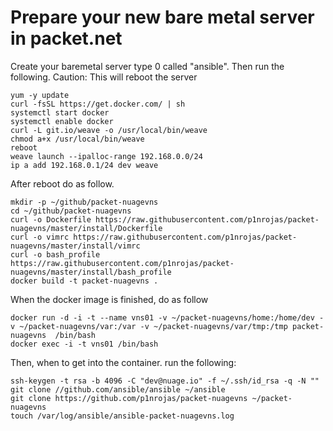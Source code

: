 # Prepare your new bare metal server in packet.net

Create your baremetal server type 0 called "ansible".
Then run the following.
Caution: This will reboot the server

```
yum -y update
curl -fsSL https://get.docker.com/ | sh
systemctl start docker
systemctl enable docker
curl -L git.io/weave -o /usr/local/bin/weave
chmod a+x /usr/local/bin/weave
reboot
weave launch --ipalloc-range 192.168.0.0/24
ip a add 192.168.0.1/24 dev weave
```

After reboot do as follow. 

```
mkdir -p ~/github/packet-nuagevns
cd ~/github/packet-nuagevns
curl -o Dockerfile https://raw.githubusercontent.com/p1nrojas/packet-nuagevns/master/install/Dockerfile
curl -o vimrc https://raw.githubusercontent.com/p1nrojas/packet-nuagevns/master/install/vimrc
curl -o bash_profile https://raw.githubusercontent.com/p1nrojas/packet-nuagevns/master/install/bash_profile
docker build -t packet-nuagevns .
```

When the docker image is finished, do as follow

```
docker run -d -i -t --name vns01 -v ~/packet-nuagevns/home:/home/dev -v ~/packet-nuagevns/var:/var -v ~/packet-nuagevns/var/tmp:/tmp packet-nuagevns  /bin/bash
docker exec -i -t vns01 /bin/bash
```

Then, when to get into the container. run the following:

```
ssh-keygen -t rsa -b 4096 -C "dev@nuage.io" -f ~/.ssh/id_rsa -q -N ""
git clone //github.com/ansible/ansible ~/ansible
git clone https://github.com/p1nrojas/packet-nuagevns ~/packet-nuagevns
touch /var/log/ansible/ansible-packet-nuagevns.log
```
